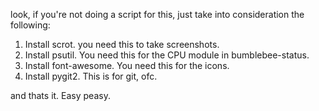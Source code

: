 look, if you're not doing a script for this, just take into consideration the following:
1. Install scrot. you need this to take screenshots.
2. Install psutil. You need this for the CPU module in bumblebee-status.
3. Install font-awesome. You need this for the icons.
4. Install pygit2. This is for git, ofc.

and thats it. Easy peasy.

